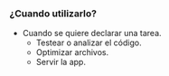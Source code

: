### ¿Cuando utilizarlo?

- Cuando se quiere declarar una tarea.
    - Testear o analizar el código.
    - Optimizar archivos.
    - Servir la app.
